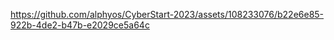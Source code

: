 

https://github.com/alphyos/CyberStart-2023/assets/108233076/b22e6e85-922b-4de2-b47b-e2029ce5a64c

